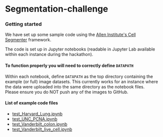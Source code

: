 # Segmentation-challenge

### Getting started
We have set up some sample code using the [Allen Institute's Cell Segmenter](http://allencell.org/segmenter.html) framework.

The code is set up in Jupyter notebooks (readable in Jupyter Lab available within each instance during the hackathon).

#### To function properly you will need to correctly define `DATAPATH` 
Within each notebook, define `DATAPATH` as the top directory containing the example (or full) image datasets.
This currently works for an instance where the data were uploaded into the same directory as the notebook files. 
Please ensure you do NOT push any of the images to GitHub.

#### List of example code files

* [test_Harvard_Lung.ipynb](./test_code/test_Harvard_Lung.ipynb)
* [test_UNC_PCNA.ipynb](./test_code/test_UNC_PCNA.ipynb)
* [test_Vanderbilt_colon.ipynb](./test_code/test_Vanderbilt_colon.ipynb)
* [test_Vanderbilt_live_cell.ipynb](./test_code/test_Vanderbilt_live_cell.ipynb)



